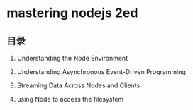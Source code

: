 # mastering nodejs 2ed

## 目录

1.  Understanding the Node Environment

2.  Understanding Asynchronous Event-Driven Programming

3.  Streaming Data Across Nodes and Clients

4.  using Node to access the filesystem
